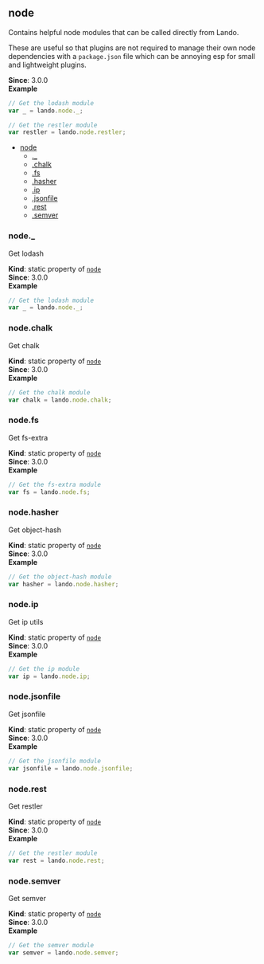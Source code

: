 <a name="module_node"></a>

## node
Contains helpful node modules that can be called directly from Lando.

These are useful so that plugins are not required to manage their own node
dependencies with a `package.json` file which can be annoying esp for small and lightweight
plugins.

**Since**: 3.0.0  
**Example**  
```js
// Get the lodash module
var _ = lando.node._;

// Get the restler module
var restler = lando.node.restler;
```

* [node](#module_node)
    * [._](#module_node._)
    * [.chalk](#module_node.chalk)
    * [.fs](#module_node.fs)
    * [.hasher](#module_node.hasher)
    * [.ip](#module_node.ip)
    * [.jsonfile](#module_node.jsonfile)
    * [.rest](#module_node.rest)
    * [.semver](#module_node.semver)

<a name="module_node._"></a>

### node._
Get lodash

**Kind**: static property of [<code>node</code>](#module_node)  
**Since**: 3.0.0  
**Example**  
```js
// Get the lodash module
var _ = lando.node._;
```
<a name="module_node.chalk"></a>

### node.chalk
Get chalk

**Kind**: static property of [<code>node</code>](#module_node)  
**Since**: 3.0.0  
**Example**  
```js
// Get the chalk module
var chalk = lando.node.chalk;
```
<a name="module_node.fs"></a>

### node.fs
Get fs-extra

**Kind**: static property of [<code>node</code>](#module_node)  
**Since**: 3.0.0  
**Example**  
```js
// Get the fs-extra module
var fs = lando.node.fs;
```
<a name="module_node.hasher"></a>

### node.hasher
Get object-hash

**Kind**: static property of [<code>node</code>](#module_node)  
**Since**: 3.0.0  
**Example**  
```js
// Get the object-hash module
var hasher = lando.node.hasher;
```
<a name="module_node.ip"></a>

### node.ip
Get ip utils

**Kind**: static property of [<code>node</code>](#module_node)  
**Since**: 3.0.0  
**Example**  
```js
// Get the ip module
var ip = lando.node.ip;
```
<a name="module_node.jsonfile"></a>

### node.jsonfile
Get jsonfile

**Kind**: static property of [<code>node</code>](#module_node)  
**Since**: 3.0.0  
**Example**  
```js
// Get the jsonfile module
var jsonfile = lando.node.jsonfile;
```
<a name="module_node.rest"></a>

### node.rest
Get restler

**Kind**: static property of [<code>node</code>](#module_node)  
**Since**: 3.0.0  
**Example**  
```js
// Get the restler module
var rest = lando.node.rest;
```
<a name="module_node.semver"></a>

### node.semver
Get semver

**Kind**: static property of [<code>node</code>](#module_node)  
**Since**: 3.0.0  
**Example**  
```js
// Get the semver module
var semver = lando.node.semver;
```
